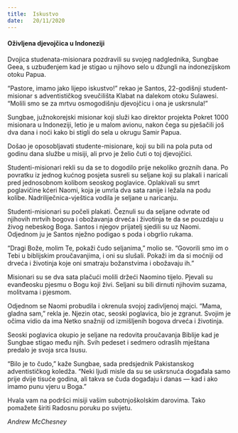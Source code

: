 ```yaml
---
title:  Iskustvo
date:   20/11/2020
---
```


#### Oživljena djevojčica u Indoneziji

Dvojica studenata-misionara pozdravili su svojeg nadglednika, Sungbae Geea, s uzbuđenjem kad je stigao u njihovo selo u džungli na indonezijskom otoku Papua.

“Pastore, imamo jako lijepo iskustvo!” rekao je Santos, 22-godišnji student-misionar s adventističkog sveučilišta Klabat na dalekom otoku Sulawesi. “Molili smo se za mrtvu osmogodišnju djevojčicu i ona je uskrsnula!”

Sungbae, južnokorejski misionar koji služi kao direktor projekta  Pokret 1000 misionara u Indoneziji, letio je u malom avionu, nakon čega su pješačili još dva dana i noći kako bi stigli do sela u okrugu Samir Papua.

Došao je oposobljavati studente-misionare, koji su bili na pola puta od godinu dana službe u misiji, ali prvo je želio čuti o toj djevojčici.

Studenti-misionari rekli su da se to dogodilo prije nekoliko groznih dana. Po povratku iz jednog kućnog posjeta susreli su seljane koji su plakali i naricali pred jednosobnom kolibom seoskog poglavice. Oplakivali su smrt poglavičine kćeri Naomi, koja je umrla dva sata ranije i ležala na podu kolibe. Nadriliječnica-vještica vodila je seljane u naricanju.

Studenti-misionari su počeli plakati. Čeznuli su da seljane odvrate od njihovih mrtvih bogova i obožavanja drveća i životinja te da se pouzdaju u živog nebeskog Boga. Santos i njegov prijatelj sjedili su uz Naomi. Odjednom ju je Santos nježno podigao s poda i obgrlio rukama.

“Dragi Bože, molim Te, pokaži čudo seljanima,” molio se. “Govorili smo im o Tebi u biblijskim proučavanjima, i oni su slušali. Pokaži im da si moćniji od drveća i životinja koje oni smatraju božanstvima i obožavaju ih.”

Misionari su se dva sata plačući molili držeći Naomino tijelo. Pjevali su evanđeosku pjesmu o Bogu koji živi. Seljani su bili dirnuti njihovim suzama, molitvama i pjesmom.

Odjednom se Naomi probudila i okrenula svojoj zadivljenoj majci. “Mama, gladna sam,” rekla je. Njezin otac, seoski poglavica, bio je zgranut. Svojim je očima vidio da ima Netko snažniji od izmišljenih bogova drveća i životinja.

Seoski poglavica okupio je seljane na redovita proučavanja Biblije kad je Sungbae stigao među njih. Svih pedeset i sedmero odraslih mještana predalo je svoja srca Isusu.

“Bilo je to čudo,” kaže Sungbae, sada predsjednik Pakistanskog adventističkog koledža. “Neki ljudi misle da su se uskrsnuća događala samo prije dvije tisuće godina, ali takva se čuda događaju i danas — kad i ako imamo punu vjeru u Boga.”

Hvala vam na podršci misiji vašim subotnjoškolskim darovima. Tako pomažete širiti Radosnu poruku po svijetu.

*Andrew McChesney*
